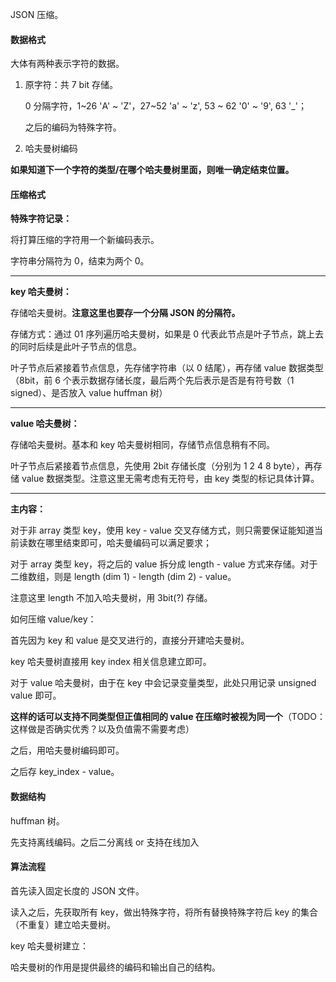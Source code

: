 JSON 压缩。

#### 数据格式

大体有两种表示字符的数据。

1. 原字符：共 7 bit 存储。

    0 分隔字符，1~26 'A' ~ 'Z'，27~52 'a' ~ 'z', 53 ~ 62 '0' ~ '9', 63 '_'；

    之后的编码为特殊字符。

2. 哈夫曼树编码

**如果知道下一个字符的类型/在哪个哈夫曼树里面，则唯一确定结束位置。**

#### 压缩格式

**特殊字符记录：**

将打算压缩的字符用一个新编码表示。

字符串分隔符为 0，结束为两个 0。

---

**key 哈夫曼树：**

存储哈夫曼树。**注意这里也要存一个分隔 JSON 的分隔符。**

存储方式：通过 01 序列遍历哈夫曼树，如果是 0 代表此节点是叶子节点，跳上去的同时后续是此叶子节点的信息。

叶子节点后紧接着节点信息，先存储字符串（以 0 结尾），再存储 value 数据类型（8bit，前 6 个表示数据存储长度，最后两个先后表示是否是有符号数（1 signed）、是否放入 value huffman 树）

---

**value 哈夫曼树：**

存储哈夫曼树。基本和 key 哈夫曼树相同，存储节点信息稍有不同。

叶子节点后紧接着节点信息，先使用 2bit 存储长度（分别为 1 2 4 8 byte），再存储 value 数据类型。注意这里无需考虑有无符号，由 key 类型的标记具体计算。

---

**主内容：**

对于非 array 类型 key，使用 key - value 交叉存储方式，则只需要保证能知道当前读数在哪里结束即可，哈夫曼编码可以满足要求；

对于 array 类型 key，将之后的 value 拆分成 length - value 方式来存储。对于二维数组，则是 length (dim 1) - length (dim 2) - value。

注意这里 length 不加入哈夫曼树，用 3bit(?) 存储。

如何压缩 value/key：

首先因为 key 和 value 是交叉进行的，直接分开建哈夫曼树。

key 哈夫曼树直接用 key index 相关信息建立即可。

对于 value 哈夫曼树，由于在 key 中会记录变量类型，此处只用记录 unsigned value 即可。

**这样的话可以支持不同类型但正值相同的 value 在压缩时被视为同一个**（TODO：这样做是否确实优秀？以及负值需不需要考虑）

之后，用哈夫曼树编码即可。

之后存 key_index - value。

#### 数据结构

huffman 树。

先支持离线编码。之后二分离线 or 支持在线加入

#### 算法流程

首先读入固定长度的 JSON 文件。

读入之后，先获取所有 key，做出特殊字符，将所有替换特殊字符后 key 的集合（不重复）建立哈夫曼树。

key 哈夫曼树建立：

哈夫曼树的作用是提供最终的编码和输出自己的结构。
